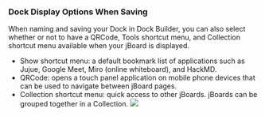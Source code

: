 ### Dock Display Options When Saving
When naming and saving your Dock in Dock Builder, you can also select whether or not to have a QRCode, Tools shortcut menu, and Collection shortcut menu available when your jBoard is displayed. 
- Show shortcut menu: a default bookmark list of applications such as Jujue, Google Meet, Miro (online whiteboard), and HackMD. 
- QRCode: opens a touch panel application on mobile phone devices that can be used to navigate between jBoard pages.
- Collection shortcut menu: quick access to other jBoards. jBoards can be grouped together in a Collection. 
![](https://i.imgur.com/2t6TTwE.png)
